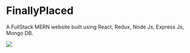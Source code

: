 # FinallyPlaced
A FullStack MERN website built using React, Redux, Node Js, Express Js, Mongo DB.

![](ima)